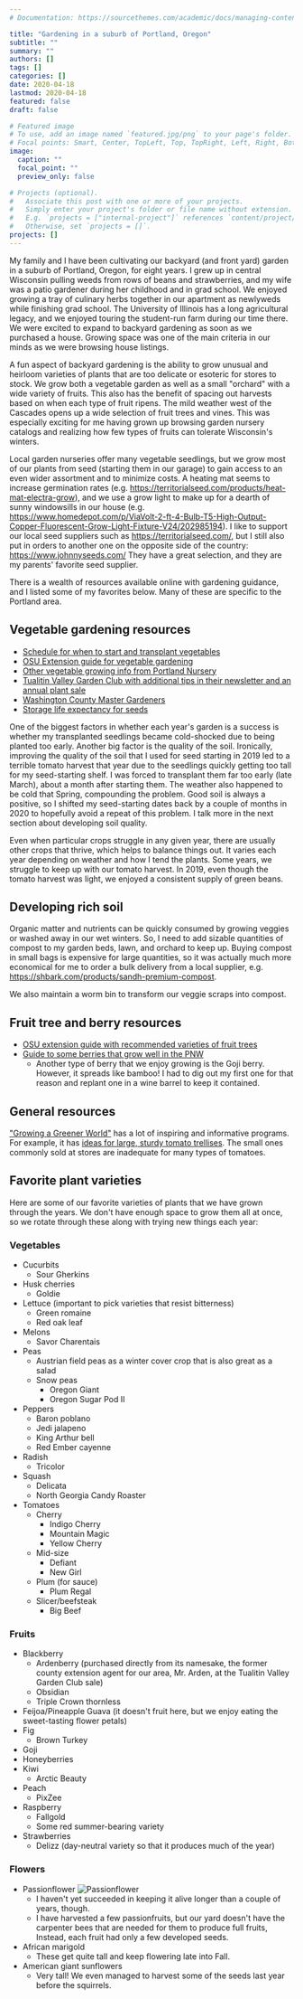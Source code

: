 ```yaml
---
# Documentation: https://sourcethemes.com/academic/docs/managing-content/

title: "Gardening in a suburb of Portland, Oregon"
subtitle: ""
summary: ""
authors: []
tags: []
categories: []
date: 2020-04-18
lastmod: 2020-04-18
featured: false
draft: false

# Featured image
# To use, add an image named `featured.jpg/png` to your page's folder.
# Focal points: Smart, Center, TopLeft, Top, TopRight, Left, Right, BottomLeft, Bottom, BottomRight.
image:
  caption: ""
  focal_point: ""
  preview_only: false

# Projects (optional).
#   Associate this post with one or more of your projects.
#   Simply enter your project's folder or file name without extension.
#   E.g. `projects = ["internal-project"]` references `content/project/deep-learning/index.md`.
#   Otherwise, set `projects = []`.
projects: []
---
```

My family and I have been cultivating our backyard (and front yard) garden in a suburb of Portland, Oregon, for eight years.
I grew up in central Wisconsin pulling weeds from rows of beans and strawberries, and my wife was a patio
gardener during her childhood and in grad school.  We enjoyed growing a tray of culinary herbs together in our apartment as
newlyweds while finishing grad school.  The University of Illinois has a long agricultural legacy, and we enjoyed touring the student-run farm during our time there.  We were excited to expand to backyard
gardening as soon as we purchased a house. Growing space was one of the main criteria in our minds as we were browsing house listings.

A fun aspect of backyard gardening is the ability to grow unusual and heirloom varieties of plants that are
too delicate or esoteric for stores to stock.  We grow both a vegetable garden as well as a small "orchard"
with a wide variety of fruits.  This also has the benefit of spacing out harvests based on when each type of fruit ripens.  The mild weather west of the Cascades opens up a wide selection of fruit
trees and vines.  This was especially exciting for me having grown up browsing garden nursery
catalogs and realizing how few types of fruits can tolerate Wisconsin's winters.

Local garden nurseries offer many vegetable seedlings, but we grow most of our plants from seed (starting them in our garage) to gain
access to an even wider assortment and to minimize costs.  A heating mat seems to increase germination rates
(e.g. https://territorialseed.com/products/heat-mat-electra-grow), and we use a grow light to make up for a
dearth of sunny windowsills in our house (e.g. https://www.homedepot.com/p/ViaVolt-2-ft-4-Bulb-T5-High-Output-Copper-Fluorescent-Grow-Light-Fixture-V24/202985194).  I like to support our local seed suppliers such as https://territorialseed.com/, but I still also put in orders to another one
on the opposite side of the country: https://www.johnnyseeds.com/  They have a great selection, and they are
my parents' favorite seed supplier.

There is a wealth of resources available online with gardening guidance, and I listed some of my favorites below.  Many of these are specific to the Portland area.

## Vegetable gardening resources
 - [Schedule for when to start and transplant vegetables](https://portlandnursery.com/docs/veggies/VeggieCalendar.pdf)
 - [OSU Extension guide for vegetable gardening](https://catalog.extension.oregonstate.edu/sites/catalog/files/project/pdf/ec871.pdf)
 - [Other vegetable growing info from Portland Nursery](https://portlandnursery.com/veggies/)
 - [Tualitin Valley Garden Club with additional tips in their newsletter and an annual plant sale](http://www.tualatinvalleygardenclub.org/)
 - [Washington County Master Gardeners](http://washingtoncountymastergardeners.org/)
 - [Storage life expectancy for seeds](https://www.johnnyseeds.com/on/demandware.static/-/Library-Sites-JSSSharedLibrary/default/dw913ac4d0/assets/information/seed-storage-guide.pdf)

One of the biggest factors in whether each year's garden is a success is whether my transplanted seedlings became cold-shocked due to being planted too early.  Another big factor is the quality of the soil.  Ironically, improving the quality of the soil that I used for seed starting in 2019 led to a terrible tomato harvest that year due to the seedlings quickly getting too tall for my seed-starting shelf.  I was forced to transplant them far too early (late March), about a month after starting them.  The weather also happened to be cold that Spring, compounding the problem.  Good soil is always a positive, so I shifted my seed-starting dates back by a couple of months in 2020 to hopefully avoid a repeat of this problem.  I talk more in the next section about developing soil quality.

Even when particular crops struggle in any given year, there are usually other crops that thrive, which helps
to balance things out.  It varies each year depending on weather and how I tend the plants.  Some years, we
struggle to keep up with our tomato harvest.  In 2019, even though the tomato harvest was light, we
enjoyed a consistent supply of green beans.

## Developing rich soil

Organic matter and nutrients can be quickly consumed by growing veggies or washed away in our wet winters.
So, I need to add sizable quantities of compost to my garden beds, lawn, and orchard to keep up.  Buying compost
in small bags is expensive for large quantities, so it was actually much more economical for me to order a
bulk delivery from a local supplier, e.g. https://shbark.com/products/sandh-premium-compost.

We also maintain a worm bin to transform our veggie scraps into compost.

## Fruit tree and berry resources
 - [OSU extension guide with recommended varieties of fruit trees](https://catalog.extension.oregonstate.edu/sites/catalog/files/project/pdf/ec819.pdf)
 - [Guide to some berries that grow well in the PNW](http://grownorthwest.com/2013/03/fruits-and-berries-the-basics-of-growing-at-home/)
   - Another type of berry that we enjoy growing is the Goji berry.  However, it spreads like bamboo!  I had to dig out my first one for that reason and replant one in a wine barrel to keep it contained.

## General resources

["Growing a Greener World"](https://www.growingagreenerworld.com/) has a lot of inspiring and informative programs.  For example, it has [ideas for large, sturdy tomato trellises](https://www.growingagreenerworld.com/best-tomato-support-criteria/).  The small ones commonly sold at stores are inadequate for many types of tomatoes.

## Favorite plant varieties

Here are some of our favorite varieties of plants that we have grown through the years.  We don't have enough
space to grow them all at once, so we rotate through these along with trying new things each year:

### Vegetables
 - Cucurbits
   - Sour Gherkins
 - Husk cherries
   - Goldie
 - Lettuce (important to pick varieties that resist bitterness)
   - Green romaine
   - Red oak leaf
 - Melons
   - Savor Charentais
 - Peas
   - Austrian field peas as a winter cover crop that is also great as a salad
   - Snow peas
     - Oregon Giant
     - Oregon Sugar Pod II
 - Peppers
   - Baron poblano
   - Jedi jalapeno
   - King Arthur bell
   - Red Ember cayenne
 - Radish
   - Tricolor
 - Squash
   - Delicata
   - North Georgia Candy Roaster
 - Tomatoes
   - Cherry
     - Indigo Cherry
     - Mountain Magic
     - Yellow Cherry
   - Mid-size
     - Defiant
     - New Girl
   - Plum (for sauce)
     - Plum Regal
   - Slicer/beefsteak
     - Big Beef

### Fruits
 - Blackberry
   - Ardenberry (purchased directly from its namesake, the former county extension agent for our area, Mr. Arden, at the Tualitin Valley Garden Club sale)
   - Obsidian
   - Triple Crown thornless
 - Feijoa/Pineapple Guava (it doesn't fruit here, but we enjoy eating the sweet-tasting flower petals)
 - Fig
   - Brown Turkey
 - Goji
 - Honeyberries
 - Kiwi
   - Arctic Beauty
 - Peach
   - PixZee
 - Raspberry
   - Fallgold
   - Some red summer-bearing variety
 - Strawberries
   - Delizz (day-neutral variety so that it produces much of the year)

### Flowers
- Passionflower ![Passionflower](../../img/passionflower.jpg)
  - I haven't yet succeeded in keeping it alive longer than a couple of years, though.
  - I have harvested a few passionfruits, but our yard doesn't have the carpenter bees that are
    needed for them to produce full fruits,  Instead, each fruit had only a few developed seeds.
- African marigold
  - These get quite tall and keep flowering late into Fall.
- American giant sunflowers
  - Very tall!  We even managed to harvest some of the seeds last year before the squirrels.
